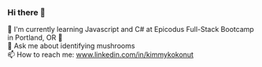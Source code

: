 ### Hi there 👋
🌱 I'm currently learning Javascript and C# at Epicodus Full-Stack Bootcamp in Portland, OR 🌱\
💬 Ask me about identifying mushrooms\
📫  How to reach me: www.linkedin.com/in/kimmykokonut
<!--
**kimmykokonut/kimmykokonut** is a ✨ _special_ ✨ repository because its `README.md` (this file) appears on your GitHub profile.

Here are some ideas to get you started:

- 🔭 I’m currently working on ...
- 🌱 I’m currently learning ...
- 👯 I’m looking to collaborate on ...
- 🤔 I’m looking for help with ...
- 💬 Ask me about ...
- 📫 How to reach me: ...
- 😄 Pronouns: ...
- ⚡ Fun fact: ...
-->
